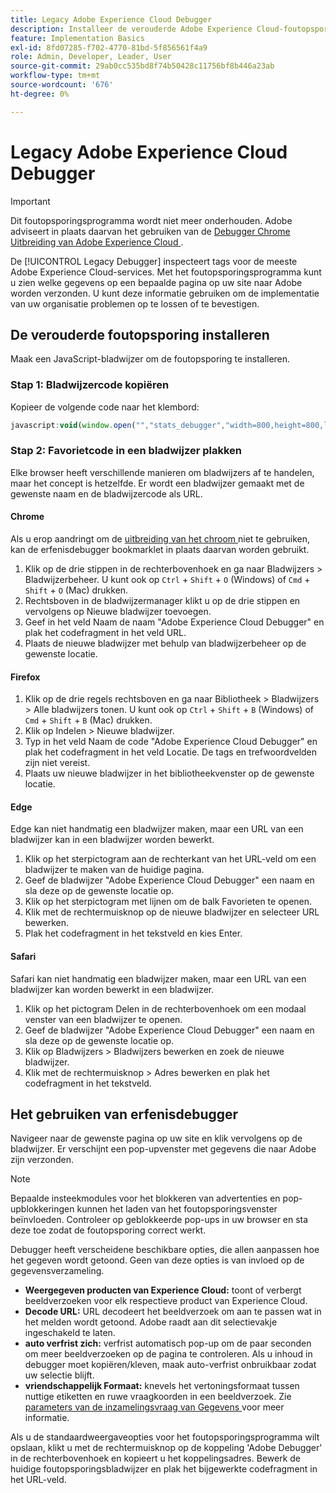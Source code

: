 ```yaml
---
title: Legacy Adobe Experience Cloud Debugger
description: Installeer de verouderde Adobe Experience Cloud-foutopsporing. Dit foutopsporingsprogramma controleert tags voor Analytics, Target, Advertising Cloud, Identity Service en Data Collection.
feature: Implementation Basics
exl-id: 8fd07285-f702-4770-81bd-5f856561f4a9
role: Admin, Developer, Leader, User
source-git-commit: 29ab0cc535bd8f74b50428c11756bf8b446a23ab
workflow-type: tm+mt
source-wordcount: '676'
ht-degree: 0%

---
```


# Legacy Adobe Experience Cloud Debugger

>[!IMPORTANT]
>
>Dit foutopsporingsprogramma wordt niet meer onderhouden. Adobe adviseert in plaats daarvan het gebruiken van de [ Debugger Chrome Uitbreiding van Adobe Experience Cloud ](https://experienceleague.adobe.com/docs/debugger/using/experience-cloud-debugger.html?lang=nl-NL).

De [!UICONTROL Legacy Debugger] inspecteert tags voor de meeste Adobe Experience Cloud-services. Met het foutopsporingsprogramma kunt u zien welke gegevens op een bepaalde pagina op uw site naar Adobe worden verzonden. U kunt deze informatie gebruiken om de implementatie van uw organisatie problemen op te lossen of te bevestigen.

## De verouderde foutopsporing installeren

Maak een JavaScript-bladwijzer om de foutopsporing te installeren.

### Stap 1: Bladwijzercode kopiëren

Kopieer de volgende code naar het klembord:

```JavaScript
javascript:void(window.open("","stats_debugger","width=800,height=800,location=0,menubar=0,status=1,toolbar=0,resizable=1,scrollbars=1").document.write("<script language=\"JavaScript\" id=dbg src=\"https://www.adobetag.com/d1/digitalpulsedebugger/live/DPD.js\"></"+"script>"+"<script language=\"JavaScript\">window.focus();</script>"));
```

### Stap 2: Favorietcode in een bladwijzer plakken

Elke browser heeft verschillende manieren om bladwijzers af te handelen, maar het concept is hetzelfde. Er wordt een bladwijzer gemaakt met de gewenste naam en de bladwijzercode als URL.

#### Chrome

Als u erop aandringt om de [ uitbreiding van het chroom ](https://experienceleague.adobe.com/docs/debugger/using/experience-cloud-debugger.html?lang=nl-NL) niet te gebruiken, kan de erfenisdebugger bookmarklet in plaats daarvan worden gebruikt.

1. Klik op de drie stippen in de rechterbovenhoek en ga naar Bladwijzers > Bladwijzerbeheer. U kunt ook op `Ctrl` + `Shift` + `O` (Windows) of `Cmd` + `Shift` + `O` (Mac) drukken.
2. Rechtsboven in de bladwijzermanager klikt u op de drie stippen en vervolgens op Nieuwe bladwijzer toevoegen.
3. Geef in het veld Naam de naam &quot;Adobe Experience Cloud Debugger&quot; en plak het codefragment in het veld URL.
4. Plaats de nieuwe bladwijzer met behulp van bladwijzerbeheer op de gewenste locatie.

#### Firefox

1. Klik op de drie regels rechtsboven en ga naar Bibliotheek > Bladwijzers > Alle bladwijzers tonen. U kunt ook op `Ctrl` + `Shift` + `B` (Windows) of `Cmd` + `Shift` + `B` (Mac) drukken.
2. Klik op Indelen > Nieuwe bladwijzer.
3. Typ in het veld Naam de code &quot;Adobe Experience Cloud Debugger&quot; en plak het codefragment in het veld Locatie. De tags en trefwoordvelden zijn niet vereist.
4. Plaats uw nieuwe bladwijzer in het bibliotheekvenster op de gewenste locatie.

#### Edge

Edge kan niet handmatig een bladwijzer maken, maar een URL van een bladwijzer kan in een bladwijzer worden bewerkt.

1. Klik op het sterpictogram aan de rechterkant van het URL-veld om een bladwijzer te maken van de huidige pagina.
2. Geef de bladwijzer &quot;Adobe Experience Cloud Debugger&quot; een naam en sla deze op de gewenste locatie op.
3. Klik op het sterpictogram met lijnen om de balk Favorieten te openen.
4. Klik met de rechtermuisknop op de nieuwe bladwijzer en selecteer URL bewerken.
5. Plak het codefragment in het tekstveld en kies Enter.

#### Safari

Safari kan niet handmatig een bladwijzer maken, maar een URL van een bladwijzer kan worden bewerkt in een bladwijzer.

1. Klik op het pictogram Delen in de rechterbovenhoek om een modaal venster van een bladwijzer te openen.
2. Geef de bladwijzer &quot;Adobe Experience Cloud Debugger&quot; een naam en sla deze op de gewenste locatie op.
3. Klik op Bladwijzers > Bladwijzers bewerken en zoek de nieuwe bladwijzer.
4. Klik met de rechtermuisknop > Adres bewerken en plak het codefragment in het tekstveld.

## Het gebruiken van erfenisdebugger

Navigeer naar de gewenste pagina op uw site en klik vervolgens op de bladwijzer. Er verschijnt een pop-upvenster met gegevens die naar Adobe zijn verzonden.

>[!NOTE]
>
>Bepaalde insteekmodules voor het blokkeren van advertenties en pop-upblokkeringen kunnen het laden van het foutopsporingsvenster beïnvloeden. Controleer op geblokkeerde pop-ups in uw browser en sta deze toe zodat de foutopsporing correct werkt.

Debugger heeft verscheidene beschikbare opties, die allen aanpassen hoe het gegeven wordt getoond. Geen van deze opties is van invloed op de gegevensverzameling.

* **Weergegeven producten van Experience Cloud:** toont of verbergt beeldverzoeken voor elk respectieve product van Experience Cloud.
* **Decode URL:** URL decodeert het beeldverzoek om aan te passen wat in het melden wordt getoond. Adobe raadt aan dit selectievakje ingeschakeld te laten.
* **auto verfrist zich:** verfrist automatisch pop-up om de paar seconden om meer beeldverzoeken op de pagina te controleren. Als u inhoud in debugger moet kopiëren/kleven, maak auto-verfrist onbruikbaar zodat uw selectie blijft.
* **vriendschappelijk Formaat:** knevels het vertoningsformaat tussen nuttige etiketten en ruwe vraagkoorden in een beeldverzoek. Zie [ parameters van de inzamelingsvraag van Gegevens ](query-parameters.md) voor meer informatie.

Als u de standaardweergaveopties voor het foutopsporingsprogramma wilt opslaan, klikt u met de rechtermuisknop op de koppeling &#39;Adobe Debugger&#39; in de rechterbovenhoek en kopieert u het koppelingsadres. Bewerk de huidige foutopsporingsbladwijzer en plak het bijgewerkte codefragment in het URL-veld.
